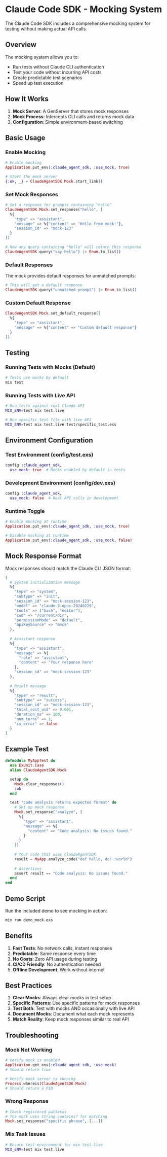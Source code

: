 # Claude Code SDK - Mocking System

The Claude Code SDK includes a comprehensive mocking system for testing without making actual API calls.

## Overview

The mocking system allows you to:
- Run tests without Claude CLI authentication
- Test your code without incurring API costs
- Create predictable test scenarios
- Speed up test execution

## How It Works

1. **Mock Server**: A GenServer that stores mock responses
2. **Mock Process**: Intercepts CLI calls and returns mock data
3. **Configuration**: Simple environment-based switching

## Basic Usage

### Enable Mocking

```elixir
# Enable mocking
Application.put_env(:claude_agent_sdk, :use_mock, true)

# Start the mock server
{:ok, _} = ClaudeAgentSDK.Mock.start_link()
```

### Set Mock Responses

```elixir
# Set a response for prompts containing "hello"
ClaudeAgentSDK.Mock.set_response("hello", [
  %{
    "type" => "assistant",
    "message" => %{"content" => "Hello from mock!"},
    "session_id" => "mock-123"
  }
])

# Now any query containing "hello" will return this response
ClaudeAgentSDK.query("say hello") |> Enum.to_list()
```

### Default Responses

The mock provides default responses for unmatched prompts:

```elixir
# This will get a default response
ClaudeAgentSDK.query("unmatched prompt") |> Enum.to_list()
```

### Custom Default Response

```elixir
ClaudeAgentSDK.Mock.set_default_response([
  %{
    "type" => "assistant",
    "message" => %{"content" => "Custom default response"}
  }
])
```

## Testing

### Running Tests with Mocks (Default)

```bash
# Tests use mocks by default
mix test
```

### Running Tests with Live API

```bash
# Run tests against real Claude API
MIX_ENV=test mix test.live

# Run specific test file with live API
MIX_ENV=test mix test.live test/specific_test.exs
```

## Environment Configuration

### Test Environment (config/test.exs)
```elixir
config :claude_agent_sdk,
  use_mock: true  # Mocks enabled by default in tests
```

### Development Environment (config/dev.exs)
```elixir
config :claude_agent_sdk,
  use_mock: false  # Real API calls in development
```

### Runtime Toggle
```elixir
# Enable mocking at runtime
Application.put_env(:claude_agent_sdk, :use_mock, true)

# Disable mocking at runtime
Application.put_env(:claude_agent_sdk, :use_mock, false)
```

## Mock Response Format

Mock responses should match the Claude CLI JSON format:

```elixir
[
  # System initialization message
  %{
    "type" => "system",
    "subtype" => "init",
    "session_id" => "mock-session-123",
    "model" => "claude-3-opus-20240229",
    "tools" => ["bash", "editor"],
    "cwd" => "/current/dir",
    "permissionMode" => "default",
    "apiKeySource" => "mock"
  },
  
  # Assistant response
  %{
    "type" => "assistant",
    "message" => %{
      "role" => "assistant",
      "content" => "Your response here"
    },
    "session_id" => "mock-session-123"
  },
  
  # Result message
  %{
    "type" => "result",
    "subtype" => "success",
    "session_id" => "mock-session-123",
    "total_cost_usd" => 0.001,
    "duration_ms" => 100,
    "num_turns" => 1,
    "is_error" => false
  }
]
```

## Example Test

```elixir
defmodule MyAppTest do
  use ExUnit.Case
  alias ClaudeAgentSDK.Mock

  setup do
    Mock.clear_responses()
    :ok
  end

  test "code analysis returns expected format" do
    # Set up mock response
    Mock.set_response("analyze", [
      %{
        "type" => "assistant",
        "message" => %{
          "content" => "Code analysis: No issues found."
        }
      }
    ])
    
    # Your code that uses ClaudeAgentSDK
    result = MyApp.analyze_code("def hello, do: :world")
    
    # Assertions
    assert result == "Code analysis: No issues found."
  end
end
```

## Demo Script

Run the included demo to see mocking in action:

```bash
mix run demo_mock.exs
```

## Benefits

1. **Fast Tests**: No network calls, instant responses
2. **Predictable**: Same response every time
3. **No Costs**: Zero API usage during testing
4. **CI/CD Friendly**: No authentication needed
5. **Offline Development**: Work without internet

## Best Practices

1. **Clear Mocks**: Always clear mocks in test setup
2. **Specific Patterns**: Use specific patterns for mock responses
3. **Test Both**: Test with mocks AND occasionally with live API
4. **Document Mocks**: Document what each mock represents
5. **Match Reality**: Keep mock responses similar to real API

## Troubleshooting

### Mock Not Working

```elixir
# Verify mock is enabled
Application.get_env(:claude_agent_sdk, :use_mock)
# Should return true

# Verify mock server is running
Process.whereis(ClaudeAgentSDK.Mock)
# Should return a PID
```

### Wrong Response

```elixir
# Check registered patterns
# The mock uses String.contains? for matching
Mock.set_response("specific phrase", [...])
```

### Mix Task Issues

```bash
# Ensure test environment for mix test.live
MIX_ENV=test mix test.live
```